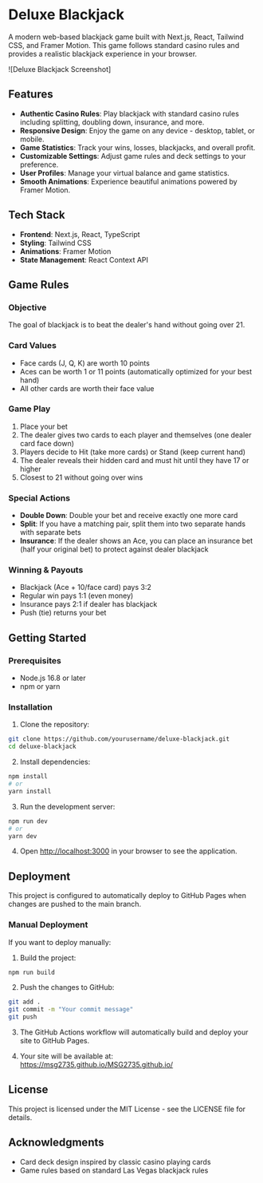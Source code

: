 # Deluxe Blackjack

A modern web-based blackjack game built with Next.js, React, Tailwind CSS, and Framer Motion. This game follows standard casino rules and provides a realistic blackjack experience in your browser.

![Deluxe Blackjack Screenshot]

## Features

- **Authentic Casino Rules**: Play blackjack with standard casino rules including splitting, doubling down, insurance, and more.
- **Responsive Design**: Enjoy the game on any device - desktop, tablet, or mobile.
- **Game Statistics**: Track your wins, losses, blackjacks, and overall profit.
- **Customizable Settings**: Adjust game rules and deck settings to your preference.
- **User Profiles**: Manage your virtual balance and game statistics.
- **Smooth Animations**: Experience beautiful animations powered by Framer Motion.

## Tech Stack

- **Frontend**: Next.js, React, TypeScript
- **Styling**: Tailwind CSS
- **Animations**: Framer Motion
- **State Management**: React Context API

## Game Rules

### Objective
The goal of blackjack is to beat the dealer's hand without going over 21.

### Card Values
- Face cards (J, Q, K) are worth 10 points
- Aces can be worth 1 or 11 points (automatically optimized for your best hand)
- All other cards are worth their face value

### Game Play
1. Place your bet
2. The dealer gives two cards to each player and themselves (one dealer card face down)
3. Players decide to Hit (take more cards) or Stand (keep current hand)
4. The dealer reveals their hidden card and must hit until they have 17 or higher
5. Closest to 21 without going over wins

### Special Actions
- **Double Down**: Double your bet and receive exactly one more card
- **Split**: If you have a matching pair, split them into two separate hands with separate bets
- **Insurance**: If the dealer shows an Ace, you can place an insurance bet (half your original bet) to protect against dealer blackjack

### Winning & Payouts
- Blackjack (Ace + 10/face card) pays 3:2
- Regular win pays 1:1 (even money)
- Insurance pays 2:1 if dealer has blackjack
- Push (tie) returns your bet

## Getting Started

### Prerequisites
- Node.js 16.8 or later
- npm or yarn

### Installation

1. Clone the repository:
```bash
git clone https://github.com/yourusername/deluxe-blackjack.git
cd deluxe-blackjack
```

2. Install dependencies:
```bash
npm install
# or
yarn install
```

3. Run the development server:
```bash
npm run dev
# or
yarn dev
```

4. Open [http://localhost:3000](http://localhost:3000) in your browser to see the application.

## Deployment

This project is configured to automatically deploy to GitHub Pages when changes are pushed to the main branch.

### Manual Deployment

If you want to deploy manually:

1. Build the project:
```bash
npm run build
```

2. Push the changes to GitHub:
```bash
git add .
git commit -m "Your commit message"
git push
```

3. The GitHub Actions workflow will automatically build and deploy your site to GitHub Pages.

4. Your site will be available at: https://msg2735.github.io/MSG2735.github.io/

## License

This project is licensed under the MIT License - see the LICENSE file for details.

## Acknowledgments

- Card deck design inspired by classic casino playing cards
- Game rules based on standard Las Vegas blackjack rules
